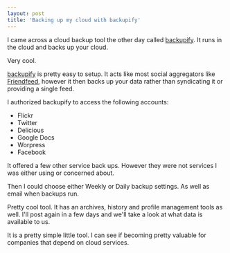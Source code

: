 ```yaml
---
layout: post
title: 'Backing up my cloud with backupify'
---
```

I came across a cloud backup tool the other day called <a href="http://www.backupify.com">backupify</a>. It runs in the cloud and backs up your cloud.<p></p>
Very cool.<p></p>
<a href="http://www.backupify.com/">backupify</a> is pretty easy to setup. It acts like most social aggregators like <a href="http://www.friendfeed.com">Friendfeed</a>, however it then backs up your data rather than syndicating it or providing a single feed.<p></p>
I authorized backupify to access the following accounts:
<ul class="mainlist">
	<li>Flickr</li>
	<li>Twitter</li>
	<li>Delicious</li>
	<li>Google Docs</li>
	<li>Worpress</li>
	<li>Facebook</li>
</ul>
It offered a few other service back ups. However they were not services I was either using or concerned about.<p></p>
Then I could choose either Weekly or Daily backup settings. As well as email when backups run.<p></p>
Pretty cool tool. It has an archives, history and profile management tools as well. I'll post again in a few days and we'll take a look at what data is available to us.<p></p>
It is a pretty simple little tool. I can see if becoming pretty valuable for companies that depend on cloud services.
